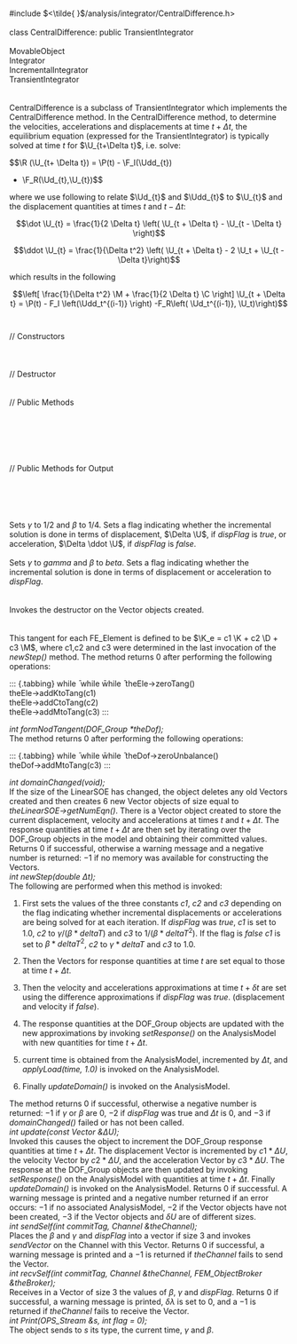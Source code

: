 \
\#include $<\tilde{ }$/analysis/integrator/CentralDifference.h$>$\
\
class CentralDifference: public TransientIntegrator\
\
MovableObject\
Integrator\
IncrementalIntegrator\
TransientIntegrator\
\
\
CentralDifference is a subclass of TransientIntegrator which implements
the CentralDifference method. In the CentralDifference method, to
determine the velocities, accelerations and displacements at time
$t + \Delta t$, the equilibrium equation (expressed for the
TransientIntegrator) is typically solved at time $t$ for
$\U_{t+\Delta t}$, i.e. solve:

$$\R (\U_{t+ \Delta t}) = \P(t) - \F_I(\Udd_{t})
- \F_R(\Ud_{t},\U_{t})$$

where we use following to relate $\Ud_{t}$ and $\Udd_{t}$ to $\U_{t}$
and the displacement quantities at times $t$ and $t - \Delta
t$:

$$\dot \U_{t} = \frac{1}{2 \Delta t} \left(
\U_{t + \Delta t} -  \U_{t - \Delta t} \right)$$

$$\ddot \U_{t} = \frac{1}{\Delta t^2} \left(
\U_{t + \Delta t} - 2 \U_t + \U_{t - \Delta t}\right)$$

which results in the following

$$\left[ \frac{1}{\Delta t^2} \M + \frac{1}{2 \Delta t}
\C \right] \U_{t + \Delta t} = \P(t) - F_I \left(\Udd_t^{(i-1)}
\right)
-F_R\left( \Ud_t^{(i-1)}, \U_t)\right)$$\
\
// Constructors\
\
\
\
// Destructor\
\
\
// Public Methods\
\
\
\
\
\
\
// Public Methods for Output\
\
\
\
\
\
Sets $\gamma$ to $1/2$ and $\beta$ to $1/4$. Sets a flag indicating
whether the incremental solution is done in terms of displacement,
$\Delta \U$, if *dispFlag* is *true*, or acceleration,
$\Delta \ddot \U$, if *dispFlag* is *false*.\
\
Sets $\gamma$ to *gamma* and $\beta$ to *beta*. Sets a flag indicating
whether the incremental solution is done in terms of displacement or
acceleration to *dispFlag*.\
\
\
Invokes the destructor on the Vector objects created.\
\
\
This tangent for each FE_Element is defined to be $\K_e = c1 \K + c2
\D + c3 \M$, where c1,c2 and c3 were determined in the last invocation
of the *newStep()* method. The method returns $0$ after performing the
following operations:

::: {.tabbing}
while ̄ while w̄hile ̄ theEle-$>$zeroTang()\
theEle-$>$addKtoTang(c1)\
theEle-$>$addCtoTang(c2)\
theEle-$>$addMtoTang(c3)
:::

*int formNodTangent(DOF_Group \*theDof);*\
The method returns $0$ after performing the following operations:

::: {.tabbing}
while ̄ while w̄hile ̄ theDof-$>$zeroUnbalance()\
theDof-$>$addMtoTang(c3)
:::

*int domainChanged(void);*\
If the size of the LinearSOE has changed, the object deletes any old
Vectors created and then creates $6$ new Vector objects of size equal to
*theLinearSOE-$>$getNumEqn()*. There is a Vector object created to store
the current displacement, velocity and accelerations at times $t$ and
$t + \Delta t$. The response quantities at time $t + \Delta t$ are then
set by iterating over the DOF_Group objects in the model and obtaining
their committed values. Returns $0$ if successful, otherwise a warning
message and a negative number is returned: $-1$ if no memory was
available for constructing the Vectors.\
*int newStep(double $\Delta t$);*\
The following are performed when this method is invoked:

1.  First sets the values of the three constants *c1*, *c2* and *c3*
    depending on the flag indicating whether incremental displacements
    or accelerations are being solved for at each iteration. If
    *dispFlag* was *true*, *c1* is set to $1.0$, *c2* to
    $\gamma / (\beta * deltaT)$ and *c3* to $1/ (\beta * deltaT^2)$. If
    the flag is *false* *c1* is set to $\beta * deltaT^2$, *c2* to
    $\gamma * deltaT$ and *c3* to $1.0$.

2.  Then the Vectors for response quantities at time $t$ are set equal
    to those at time $t + \Delta t$.

3.  Then the velocity and accelerations approximations at time $t +
    \delta t$ are set using the difference approximations if *dispFlag*
    was *true*. (displacement and velocity if *false*).

4.  The response quantities at the DOF_Group objects are updated with
    the new approximations by invoking *setResponse()* on the
    AnalysisModel with new quantities for time $t + \Delta t$.

5.  current time is obtained from the AnalysisModel, incremented by
    $\Delta t$, and *applyLoad(time, 1.0)* is invoked on the
    AnalysisModel.

6.  Finally *updateDomain()* is invoked on the AnalysisModel.

The method returns $0$ if successful, otherwise a negative number is
returned: $-1$ if $\gamma$ or $\beta$ are $0$, $-2$ if *dispFlag* was
true and $\Delta t$ is $0$, and $-3$ if *domainChanged()* failed or has
not been called.\
*int update(const Vector &$\Delta U$);*\
Invoked this causes the object to increment the DOF_Group response
quantities at time $t + \Delta t$. The displacement Vector is
incremented by $c1 * \Delta U$, the velocity Vector by $c2 * \Delta U$,
and the acceleration Vector by $c3 * \Delta U$. The response at the
DOF_Group objects are then updated by invoking *setResponse()* on the
AnalysisModel with quantities at time $t +
\Delta t$. Finally *updateDomain()* is invoked on the AnalysisModel.
Returns $0$ if successful. A warning message is printed and a negative
number returned if an error occurs: $-1$ if no associated AnalysisModel,
$-2$ if the Vector objects have not been created, $-3$ if the Vector
objects and $\delta U$ are of different sizes.\
*int sendSelf(int commitTag, Channel &theChannel);* \
Places the $\beta$ and $\gamma$ and *dispFlag* into a vector if size 3
and invokes *sendVector* on the Channel with this Vector. Returns $0$ if
successful, a warning message is printed and a $-1$ is returned if
*theChannel* fails to send the Vector.\
*int recvSelf(int commitTag, Channel &theChannel, FEM_ObjectBroker
&theBroker);* \
Receives in a Vector of size 3 the values of $\beta$, $\gamma$ and
*dispFlag*. Returns $0$ if successful, a warning message is printed,
$\delta \lambda$ is set to $0$, and a $-1$ is returned if *theChannel*
fails to receive the Vector.\
*int Print(OPS_Stream &s, int flag = 0);*\
The object sends to $s$ its type, the current time, $\gamma$ and
$\beta$.
